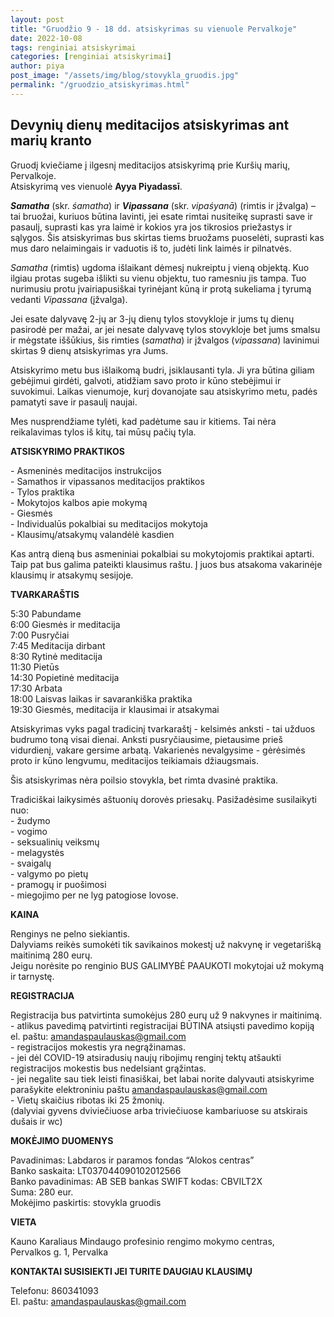 ```yaml
---
layout: post
title: "Gruodžio 9 - 18 dd. atsiskyrimas su vienuole Pervalkoje"
date: 2022-10-08
tags: renginiai atsiskyrimai
categories: [renginiai atsiskyrimai]
author: piya
post_image: "/assets/img/blog/stovykla_gruodis.jpg"
permalink: "/gruodzio_atsiskyrimas.html"
---
```

## Devynių dienų meditacijos atsiskyrimas ant marių kranto

Gruodį kviečiame į ilgesnį meditacijos atsiskyrimą prie Kuršių marių, Pervalkoje.\
Atsiskyrimą ves vienuolė __Ayya Piyadassī__.

***Samatha*** (skr. *śamatha*) ir ***Vipassana*** (skr. *vipaśyanā*) (rimtis ir įžvalga) – tai bruožai, kuriuos būtina lavinti, jei esate rimtai nusiteikę suprasti save ir pasaulį, suprasti kas yra laimė ir kokios yra jos tikrosios priežastys ir sąlygos. Šis atsiskyrimas bus skirtas tiems bruožams puoselėti, suprasti kas mus daro nelaimingais ir vaduotis iš to, judėti link laimės ir pilnatvės.

*Samatha* (rimtis) ugdoma išlaikant dėmesį nukreiptu į vieną objektą. Kuo ilgiau protas sugeba išlikti su vienu objektu, tuo ramesniu jis tampa. Tuo nurimusiu protu įvairiapusiškai tyrinėjant kūną ir protą sukeliama į tyrumą vedanti *Vipassana* (įžvalga).

Jei esate dalyvavę 2-jų ar 3-jų dienų tylos stovykloje ir jums tų dienų pasirodė per mažai, ar jei nesate dalyvavę tylos stovykloje bet jums smalsu ir mėgstate iššūkius, šis rimties (_samatha_) ir įžvalgos (_vipassana_) lavinimui skirtas 9 dienų atsiskyrimas yra Jums.

Atsiskyrimo metu bus išlaikomą budri, įsiklausanti tyla. Ji yra būtina giliam gebėjimui girdėti, galvoti, atidžiam savo proto ir kūno stebėjimui ir suvokimui. Laikas vienumoje, kurį dovanojate sau atsiskyrimo metu, padės pamatyti save ir pasaulį naujai.

Mes nusprendžiame tylėti, kad padėtume sau ir kitiems. Tai nėra reikalavimas tylos iš kitų, tai mūsų pačių tyla.

**ATSISKYRIMO PRAKTIKOS**

\- Asmeninės meditacijos instrukcijos\
\- Samathos ir vipassanos meditacijos praktikos\
\- Tylos praktika\
\- Mokytojos kalbos apie mokymą\
\- Giesmės\
\- Individualūs pokalbiai su meditacijos mokytoja\
\- Klausimų/atsakymų valandėlė kasdien

Kas antrą dieną bus asmeniniai pokalbiai su mokytojomis praktikai aptarti. Taip pat bus galima pateikti klausimus raštu. Į juos bus atsakoma vakarinėje klausimų ir atsakymų sesijoje.

**TVARKARAŠTIS**

5:30 Pabundame\
6:00 Giesmės ir meditacija\
7:00 Pusryčiai\
7:45 Meditacija dirbant\
8:30 Rytinė meditacija\
11:30 Pietūs\
14:30 Popietinė meditacija\
17:30 Arbata\
18:00 Laisvas laikas ir savarankiška praktika\
19:30 Giesmės, meditacija ir klausimai ir atsakymai


Atsiskyrimas vyks pagal tradicinį tvarkaraštį - kelsimės anksti - tai užduos budrumo toną visai dienai. Anksti pusryčiausime, pietausime prieš vidurdienį, vakare gersime arbatą. Vakarienės nevalgysime - gėrėsimės proto ir kūno lengvumu, meditacijos teikiamais džiaugsmais.

Šis atsiskyrimas nėra poilsio stovykla, bet rimta dvasinė praktika.

Tradiciškai laikysimės aštuonių dorovės priesakų. Pasižadėsime susilaikyti nuo:\
\- žudymo\
\- vogimo\
\- seksualinių veiksmų\
\- melagystės\
\- svaigalų\
\- valgymo po pietų\
\- pramogų ir puošimosi\
\- miegojimo per ne lyg patogiose lovose.

**KAINA**

Renginys ne pelno siekiantis.\
Dalyviams reikės sumokėti tik savikainos mokestį už nakvynę ir vegetarišką maitinimą 280 eurų.\
Jeigu norėsite po renginio BUS GALIMYBĖ PAAUKOTI mokytojai už mokymą ir tarnystę.

**REGISTRACIJA**

Registracija bus patvirtinta sumokėjus 280 eurų už 9 nakvynes ir maitinimą.\
\- atlikus pavedimą patvirtinti registracijai BŪTINA atsiųsti pavedimo kopiją el. paštu: amandaspaulauskas@gmail.com\
\- registracijos mokestis yra negrąžinamas.\
\- jei dėl COVID-19 atsiradusių naujų ribojimų renginį tektų atšaukti registracijos mokestis bus nedelsiant grąžintas.\
\- jei negalite sau tiek leisti finasiškai, bet labai norite dalyvauti atsiskyrime parašykite elektroniniu paštu amandaspaulauskas@gmail.com\
\- Vietų skaičius ribotas iki 25 žmonių.\
(dalyviai gyvens dviviečiuose arba triviečiuose kambariuose su atskirais dušais ir wc)

**MOKĖJIMO DUOMENYS**

Pavadinimas: Labdaros ir paramos fondas “Alokos centras”\
Banko saskaita: LT037044090102012566\
Banko pavadinimas: AB SEB bankas SWIFT kodas: CBVILT2X\
Suma: 280 eur.\
Mokėjimo paskirtis: stovykla gruodis

**VIETA**

Kauno Karaliaus Mindaugo profesinio rengimo mokymo centras,\
Pervalkos g. 1, Pervalka

**KONTAKTAI SUSISIEKTI JEI TURITE DAUGIAU KLAUSIMŲ**

Telefonu: 860341093\
El. paštu: amandaspaulauskas@gmail.com







